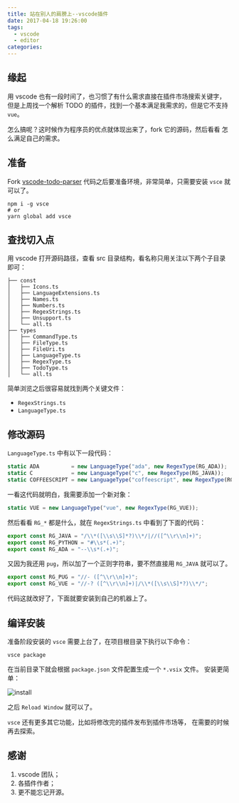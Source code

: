 ```yaml
---
title: 站在别人的肩膀上--vscode插件
date: 2017-04-18 19:26:00
tags:
  - vscode
  - editor
categories:
---
```


## 缘起

用 vscode 也有一段时间了，也习惯了有什么需求直接在插件市场搜索关键字，
但是上周找一个解析 TODO 的插件，找到一个基本满足我需求的，但是它不支持
`vue`。

怎么搞呢？这时候作为程序员的优点就体现出来了，fork 它的源码，然后看看
怎么满足自己的需求。

## 准备

Fork [vscode-todo-parser](https://github.com/kantlove/vscode-todo-parser)
代码之后要准备环境，非常简单，只需要安装 `vsce` 就可以了。

```shell
npm i -g vsce
# or
yarn global add vsce
```

## 查找切入点

用 vscode 打开源码路径，查看 src 目录结构，看名称只用关注以下两个子目录即可：

```
├── const
│   ├── Icons.ts
│   ├── LanguageExtensions.ts
│   ├── Names.ts
│   ├── Numbers.ts
│   ├── RegexStrings.ts
│   ├── Unsupport.ts
│   └── all.ts
├── types
│   ├── CommandType.ts
│   ├── FileType.ts
│   ├── FileUri.ts
│   ├── LanguageType.ts
│   ├── RegexType.ts
│   ├── TodoType.ts
│   └── all.ts
```

简单浏览之后很容易就找到两个关键文件：

- `RegexStrings.ts`
- `LanguageType.ts`

## 修改源码

`LanguageType.ts` 中有以下一段代码：

```javascript
static ADA          = new LanguageType("ada", new RegexType(RG_ADA));
static C            = new LanguageType("c", new RegexType(RG_JAVA));
static COFFEESCRIPT = new LanguageType("coffeescript", new RegexType(RG_PYTHON));
```

一看这代码就明白，我需要添加一个新对象：

```javascript
static VUE = new LanguageType("vue", new RegexType(RG_VUE));
```

然后看看 `RG_*` 都是什么，就在 `RegexStrings.ts` 中看到了下面的代码：

```javascript
export const RG_JAVA = "/\\*([\\s\\S]*?)\\*/|//([^\\r\\n]+)";
export const RG_PYTHON = "#\\s*(.+)";
export const RG_ADA = "--\\s*(.+)";
```

又因为我还用 `pug`，所以加了一个正则字符串，要不然直接用 `RG_JAVA` 就可以了。

```javascript
export const RG_PUG = "//- ([^\\r\\n]+)";
export const RG_VUE = "//-? ([^\\r\\n]+)|/\\*([\\s\\S]*?)\\*/";
```

代码这就改好了，下面就要安装到自己的机器上了。

## 编译安装

准备阶段安装的 `vsce` 需要上台了，在项目根目录下执行以下命令：

```shell
vsce package
```

在当前目录下就会根据 `package.json` 文件配置生成一个 `*.vsix` 文件。
安装更简单：

![install](http://oag78t4c2.bkt.clouddn.com/xandeer/vscode-plugin.png)

之后 `Reload Window` 就可以了。

`vsce` 还有更多其它功能，比如将修改完的插件发布到插件市场等，
在需要的时候再去探索。

## 感谢

1. vscode 团队；
2. 各插件作者；
3. 更不能忘记开源。